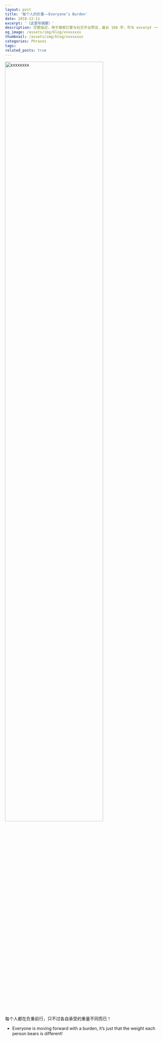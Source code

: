 ```yaml
---
layout: post
title: '每个人的负重——Everyone’s Burden'
date: 2018-12-11
excerpt: '（这里写摘要）'
description: 完整描述，用于搜索引擎与社交平台预览，最长 160 字，可与 excerpt 一致
og_image: /assets/img/blog/xxxxxxxx
thumbnail: /assets/img/blog/xxxxxxxx
categories: Phrases
tags: 
related_posts: true
---
```


<img src="/assets/img/blog/xxxxxxxx" style="width:80%;" alt="xxxxxxxx">

每个人都在负重前行，只不过各自承受的重量不同而已！

- Everyone is moving forward with a burden, it’s just that the weight each person bears is different!